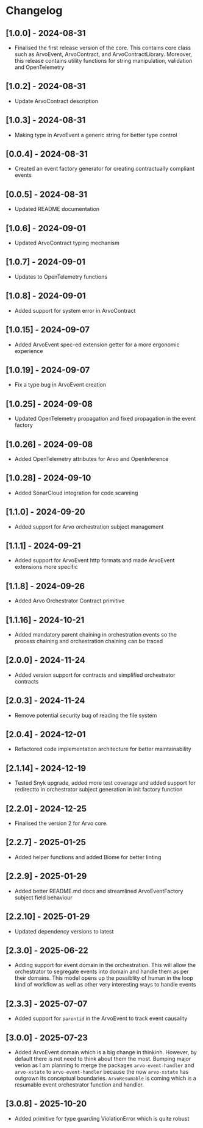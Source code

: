 # Changelog

## [1.0.0] - 2024-08-31

- Finalised the first release version of the core. This contains core class such as ArvoEvent, ArvoContract, and ArvoContractLibrary. Moreover, this release contains utility functions for string manipulation, validation and OpenTelemetry

## [1.0.2] - 2024-08-31

- Update ArvoContract description

## [1.0.3] - 2024-08-31

- Making type in ArvoEvent a generic string for better type control

## [0.0.4] - 2024-08-31

- Created an event factory generator for creating contractually compliant events

## [0.0.5] - 2024-08-31

- Updated README documentation

## [1.0.6] - 2024-09-01

- Updated ArvoContract typing mechanism

## [1.0.7] - 2024-09-01

- Updates to OpenTelemetry functions

## [1.0.8] - 2024-09-01

- Added support for system error in ArvoContract

## [1.0.15] - 2024-09-07

- Added ArvoEvent spec-ed extension getter for a more ergonomic experience

## [1.0.19] - 2024-09-07

- Fix a type bug in ArvoEvent creation

## [1.0.25] - 2024-09-08

- Updated OpenTelemetry propagation and fixed propagation in the event factory

## [1.0.26] - 2024-09-08

- Added OpenTelemetry attributes for Arvo and OpenInference

## [1.0.28] - 2024-09-10

- Added SonarCloud integration for code scanning

## [1.1.0] - 2024-09-20

- Added support for Arvo orchestration subject management

## [1.1.1] - 2024-09-21

- Added support for ArvoEvent http formats and made ArvoEvent extensions more specific

## [1.1.8] - 2024-09-26

- Added Arvo Orchestrator Contract primitive

## [1.1.16] - 2024-10-21

- Added mandatory parent chaining in orchestration events so the process chaining and orchestration chaining can be traced

## [2.0.0] - 2024-11-24

- Added version support for contracts and simplified orchestrator contracts

## [2.0.3] - 2024-11-24

- Remove potential security bug of reading the file system

## [2.0.4] - 2024-12-01

- Refactored code implementation architecture for better maintainability

## [2.1.14] - 2024-12-19

- Tested Snyk upgrade, added more test coverage and added support for redirectto in orchestrator subject generation in init factory function

## [2.2.0] - 2024-12-25

- Finalised the version 2 for Arvo core.

## [2.2.7] - 2025-01-25

- Added helper functions and added Biome for better linting

## [2.2.9] - 2025-01-29

- Added better README.md docs and streamlined ArvoEventFactory subject field behaviour

## [2.2.10] - 2025-01-29

- Updated dependency versions to latest

## [2.3.0] - 2025-06-22

- Adding support for event domain in the orchestration. This will allow the orchestrator to segregate events into domain and handle them as per their domains. This model opens up the possiblity of human in the loop kind of workflow as well as other very interesting ways to handle events

## [2.3.3] - 2025-07-07

- Added support for `parentid` in the ArvoEvent to track event causality

## [3.0.0] - 2025-07-23

- Added ArvoEvent domain which is a big change in thinkinh. However, by default there is not need to think about them the most. Bumping major verion as I am planning to merge the packages `arvo-event-handler` and `arvo-xstate` to `arvo-event-handler` because the now `arvo-xstate` has outgrown its conceptual boundaries. `ArvoResumable` is coming which is a resumable event orchestrator function and handler.

## [3.0.8] - 2025-10-20

- Added primitive for type guarding ViolationError which is quite robust

